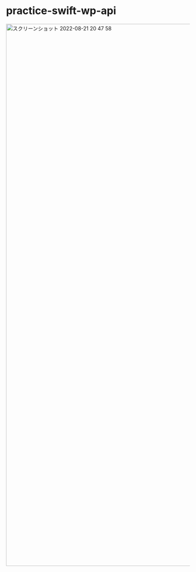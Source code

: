 # practice-swift-wp-api
<img width="1483" alt="スクリーンショット 2022-08-21 20 47 58" src="https://user-images.githubusercontent.com/6883571/185789540-03b34913-9aac-48d9-be25-7ba7ab9e9905.png">
